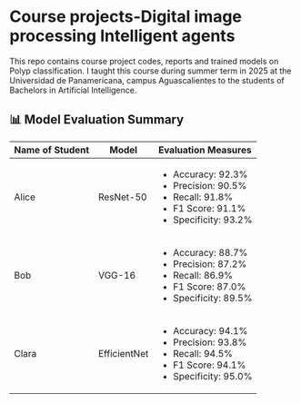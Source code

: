 # Course projects-Digital image processing Intelligent agents
This repo contains course project codes, reports and trained models on Polyp classification. I taught this course during summer term in 2025 at the Universidad de Panamericana, campus Aguascalientes to the students of Bachelors in Artificial Intelligence. 


## 📊 Model Evaluation Summary

| Name of Student | Model        | Evaluation Measures                                                                 |
|-----------------|--------------|-------------------------------------------------------------------------------------|
| Alice           | ResNet-50    | <ul><li>Accuracy: 92.3%</li><li>Precision: 90.5%</li><li>Recall: 91.8%</li><li>F1 Score: 91.1%</li><li>Specificity: 93.2%</li></ul> |
| Bob             | VGG-16       | <ul><li>Accuracy: 88.7%</li><li>Precision: 87.2%</li><li>Recall: 86.9%</li><li>F1 Score: 87.0%</li><li>Specificity: 89.5%</li></ul> |
| Clara           | EfficientNet | <ul><li>Accuracy: 94.1%</li><li>Precision: 93.8%</li><li>Recall: 94.5%</li><li>F1 Score: 94.1%</li><li>Specificity: 95.0%</li></ul> |
